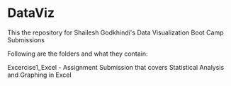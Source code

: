 # DataViz

This the repository for Shailesh Godkhindi's Data Visualization Boot Camp Submissions

Following are the folders and what they contain:

Excercise1_Excel - Assignment Submission that covers Statistical Analysis and Graphing in Excel